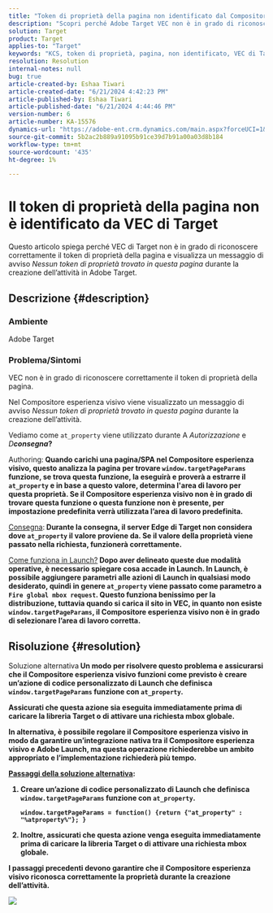 ```yaml
---
title: "Token di proprietà della pagina non identificato dal Compositore esperienza visivo di Target"
description: "Scopri perché Adobe Target VEC non è in grado di riconoscere correttamente il token di proprietà della pagina in Adobe Target."
solution: Target
product: Target
applies-to: "Target"
keywords: "KCS, token di proprietà, pagina, non identificato, VEC di Target, Adobe Target, at_property, window.targetPageParams, funzione"
resolution: Resolution
internal-notes: null
bug: true
article-created-by: Eshaa Tiwari
article-created-date: "6/21/2024 4:42:23 PM"
article-published-by: Eshaa Tiwari
article-published-date: "6/21/2024 4:44:46 PM"
version-number: 6
article-number: KA-15576
dynamics-url: "https://adobe-ent.crm.dynamics.com/main.aspx?forceUCI=1&pagetype=entityrecord&etn=knowledgearticle&id=7c697f3a-ed2f-ef11-840a-6045bd029b18"
source-git-commit: 5b2ac2b889a91095b91ce39d7b91a00a03d8b184
workflow-type: tm+mt
source-wordcount: '435'
ht-degree: 1%

---
```


# Il token di proprietà della pagina non è identificato da VEC di Target


Questo articolo spiega perché VEC di Target non è in grado di riconoscere correttamente il token di proprietà della pagina e visualizza un messaggio di avviso *Nessun token di proprietà trovato in questa pagina* durante la creazione dell’attività in Adobe Target.

## Descrizione {#description}


### Ambiente

Adobe Target

### Problema/Sintomi

VEC non è in grado di riconoscere correttamente il token di proprietà della pagina.

Nel Compositore esperienza visivo viene visualizzato un messaggio di avviso *Nessun token di proprietà trovato in questa pagina* durante la creazione dell’attività.

Vediamo come `at_property` viene utilizzato durante A *Autorizzazione* e *D<b>consegna*?

</b>Authoring:<b>
Quando carichi una pagina/SPA nel Compositore esperienza visivo, questo analizza la pagina per trovare `window.targetPageParams` funzione, se trova questa funzione, la eseguirà e proverà a estrarre il `at_property` e in base a questo valore, determina l&#39;area di lavoro per questa proprietà. Se il Compositore esperienza visivo non è in grado di trovare questa funzione o questa funzione non è presente, per impostazione predefinita verrà utilizzata l’area di lavoro predefinita.

</b><u>Consegna</u>:<b>
Durante la consegna, il server Edge di Target non considera dove `at_property` il valore proviene da. Se il valore della proprietà viene passato nella richiesta, funzionerà correttamente.

</b><u>Come funziona in Launch?</u><b>
Dopo aver delineato queste due modalità operative, è necessario spiegare cosa accade in Launch.
In Launch, è possibile aggiungere parametri alle azioni di Launch in qualsiasi modo desiderato, quindi in genere `at_property` viene passato come parametro a `Fire global mbox request`.
Questo funziona benissimo per la distribuzione, tuttavia quando si carica il sito in VEC, in quanto non esiste `window.targetPageParams`, il Compositore esperienza visivo non è in grado di selezionare l’area di lavoro corretta.


## Risoluzione {#resolution}


</b>Soluzione alternativa<b>
Un modo per risolvere questo problema e assicurarsi che il Compositore esperienza visivo funzioni come previsto è creare un’azione di codice personalizzato di Launch che definisca `window.targetPageParams` funzione con `at_property`.

Assicurati che questa azione sia eseguita immediatamente prima di caricare la libreria Target o di attivare una richiesta mbox globale.

In alternativa, è possibile regolare il Compositore esperienza visivo in modo da garantire un’integrazione nativa tra il Compositore esperienza visivo e Adobe Launch, ma questa operazione richiederebbe un ambito appropriato e l’implementazione richiederà più tempo.

<u>Passaggi della soluzione alternativa</u>:

1. Creare un’azione di codice personalizzato di Launch che definisca `window.targetPageParams` funzione con `at_property`.<br>

   ```
   window.targetPageParams = function() {return {"at_property" : "%atproperty%"}; }
   ```


2. Inoltre, assicurati che questa azione venga eseguita immediatamente prima di caricare la libreria Target o di attivare una richiesta mbox globale.


I passaggi precedenti devono garantire che il Compositore esperienza visivo riconosca correttamente la proprietà durante la creazione dell’attività.

![](http://omniture.custhelp.com/ci/inlineImage/get/3018176/a5a902ecd7ac849bb5bf0fa7e22e14e7)
